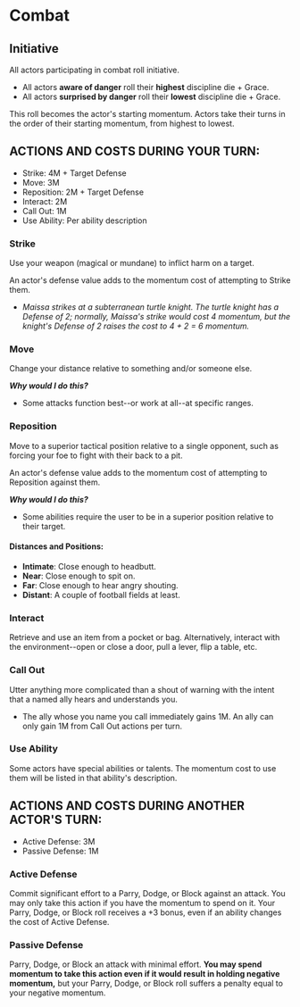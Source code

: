 # Combat

## Initiative

All actors participating in combat roll initiative.
- All actors **aware of danger** roll their **highest** discipline die + Grace. 
- All actors **surprised by danger** roll their **lowest** discipline die + Grace.

This roll becomes the actor's starting momentum. Actors take their turns in the order of their starting momentum, from highest to lowest.

## ACTIONS AND COSTS DURING YOUR TURN: 
- Strike: 4M + Target Defense
- Move: 3M
- Reposition: 2M + Target Defense
- Interact: 2M
- Call Out: 1M
- Use Ability: Per ability description

### Strike
Use your weapon (magical or mundane) to inflict harm on a target.

An actor's defense value adds to the momentum cost of attempting to Strike them.
- *Maissa strikes at a subterranean turtle knight. The turtle knight has a Defense of 2; normally, Maissa's strike would cost 4 momentum, but the knight's Defense of 2 raises the cost to 4 + 2  = 6 momentum.*

### Move
Change your distance relative to something and/or someone else.

***Why would I do this?***
- Some attacks function best--or work at all--at specific ranges.

### Reposition
Move to a superior tactical position relative to a single opponent, such as forcing your foe to fight with their back to a pit.

An actor's defense value adds to the momentum cost of attempting to Reposition against them.

***Why would I do this?***
- Some abilities require the user to be in a superior position relative to their target.

#### Distances and Positions:
- **Intimate**: Close enough to headbutt.
- **Near**: Close enough to spit on.
- **Far**: Close enough to hear angry shouting.
- **Distant**: A couple of football fields at least.

### Interact
Retrieve and use an item from a pocket or bag. Alternatively, interact with the environment--open or close a door, pull a lever, flip a table, etc.

### Call Out
Utter anything more complicated than a shout of warning with the intent that a named ally hears and understands you.
- The ally whose you name you call immediately gains 1M. An ally can only gain 1M from Call Out actions per turn.

### Use Ability
Some actors have special abilities or talents. The momentum cost to use them will be listed in that ability's description.

## ACTIONS AND COSTS DURING ANOTHER ACTOR'S TURN: 
- Active Defense: 3M
- Passive Defense: 1M

### Active Defense
Commit significant effort to a Parry, Dodge, or Block against an attack. You may only take this action if you have the momentum to spend on it. Your Parry, Dodge, or Block roll receives a +3 bonus, even if an ability changes the cost of Active Defense.

### Passive Defense
Parry, Dodge, or Block an attack with minimal effort. **You may spend momentum to take this action even if it would result in holding negative momentum,** but your Parry, Dodge, or Block roll suffers a penalty equal to your negative momentum.